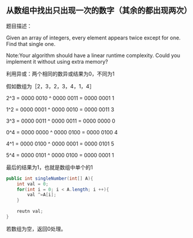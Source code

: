 ## 从数组中找出只出现一次的数字（其余的都出现两次）

题目描述：

Given an array of integers, every element appears twice except for one. Find that single one.

Note:Your algorithm should have a linear runtime complexity. Could you implement it without using extra memory?

利用异或：两个相同的数异或结果为0，不同为1

假如数组为［2，3，2，3，4，1，4］

2^3 = 0000 0010 ^ 0000 0011 = 0000 0001   1

1^2 = 0000 0001 ^ 0000 0010 = 0000 0011   3

3^3 = 0000 0011 ^ 0000 0011 = 0000 0000   0

0^4 = 0000 0000 ^ 0000 0100 = 0000 0100   4

4^1 = 0000 0100 ^ 0000 0001 = 0000 0101   5

5^4 = 0000 0101 ^ 0000 0100 = 0000 0001   1

最后的结果为1，也就是数组中单个的1

```java
public int singleNumber(int[] A){
    int val = 0;
    for(int i = 0; i < A.length; i ++){
        val ^=A[i];
    }
    
    reutn val;
}
```
若数组为空，返回0处理。
